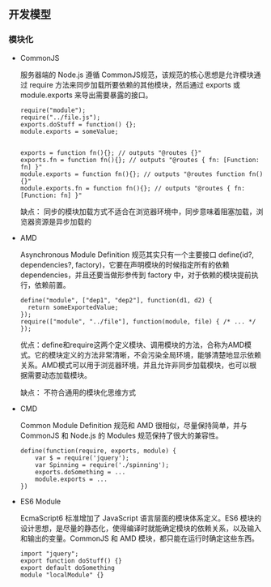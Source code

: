 ## 开发模型

### 模块化

* CommonJS  

  服务器端的 Node.js 遵循 CommonJS规范，该规范的核心思想是允许模块通过 require 方法来同步加载所要依赖的其他模块，然后通过 exports 或 module.exports 来导出需要暴露的接口。

    ```
    require("module");
    require("../file.js");
    exports.doStuff = function() {};
    module.exports = someValue;


    exports = function fn(){}; // outputs "@routes {}"
    exports.fn = function fn(){}; // outputs "@routes { fn: [Function: fn] }"
    module.exports = function fn(){}; // outputs "@routes function fn(){}"
    module.exports.fn = function fn(){}; // outputs "@routes { fn: [Function: fn] }"
    ```

  缺点： 同步的模块加载方式不适合在浏览器环境中，同步意味着阻塞加载，浏览器资源是异步加载的  


* AMD  

  Asynchronous Module Definition 规范其实只有一个主要接口 define(id?, dependencies?, factory)，它要在声明模块的时候指定所有的依赖 dependencies，并且还要当做形参传到 factory 中，对于依赖的模块提前执行，依赖前置。

    ```
    define("module", ["dep1", "dep2"], function(d1, d2) {
      return someExportedValue;
    });
    require(["module", "../file"], function(module, file) { /* ... */ });
    ```

  优点：define和require这两个定义模块、调用模块的方法，合称为AMD模式。它的模块定义的方法非常清晰，不会污染全局环境，能够清楚地显示依赖关系。AMD模式可以用于浏览器环境，并且允许非同步加载模块，也可以根据需要动态加载模块。  

  缺点： 不符合通用的模块化思维方式  


* CMD  

  Common Module Definition 规范和 AMD 很相似，尽量保持简单，并与 CommonJS 和 Node.js 的 Modules 规范保持了很大的兼容性。

  ```
  define(function(require, exports, module) {
      var $ = require('jquery');
      var Spinning = require('./spinning');
      exports.doSomething = ...
      module.exports = ...
  })
  ```

* ES6 Module

  EcmaScript6 标准增加了 JavaScript 语言层面的模块体系定义。ES6 模块的设计思想，是尽量的静态化，使得编译时就能确定模块的依赖关系，以及输入和输出的变量。CommonJS 和 AMD 模块，都只能在运行时确定这些东西。

  ```
  import "jquery";
  export function doStuff() {}
  export default doSomething
  module "localModule" {}
  ```
